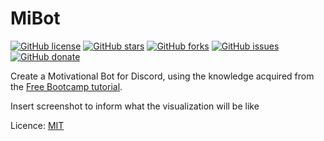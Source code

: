 # MiBot

[![GitHub license](https://img.shields.io/github/license/clcmo/MiBot?style=for-the-badge)](https://github.com/clcmo/MiBot)
[![GitHub stars](https://img.shields.io/github/stars/clcmo/MiBot?style=for-the-badge)](https://github.com/clcmo/MiBot/stargazers)
[![GitHub forks](https://img.shields.io/github/forks/clcmo/MiBot?style=for-the-badge)](https://github.com/clcmo/MiBot/network)
[![GitHub issues](https://img.shields.io/github/issues/clcmo/MiBot?style=for-the-badge)](https://github.com/clcmo/MiBot/issues)
[![GitHub donate](https://img.shields.io/github/sponsors/clcmo?color=pink&style=for-the-badge)](https://github.com/sponsors/clcmo)

Create a Motivational Bot for Discord, using the knowledge acquired from the [Free Bootcamp tutorial](https://www.freecodecamp.org/portuguese/news/tutorial-de-criacao-de-bot-para-o-discord-em-python/).

Insert screenshot to inform what the visualization will be like

Licence: [MIT](LICENSE)
